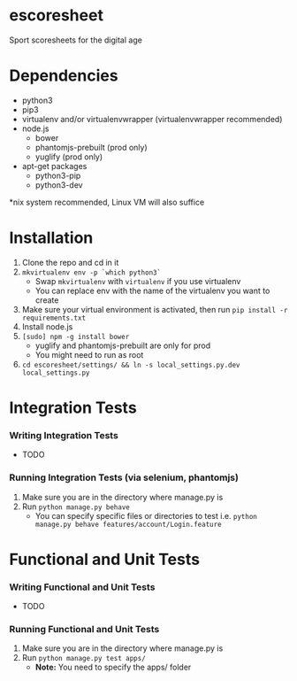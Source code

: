 # escoresheet
Sport scoresheets for the digital age

# Dependencies

* python3
* pip3
* virtualenv and/or virtualenvwrapper (virtualenvwrapper recommended)
* node.js
    * bower
    * phantomjs-prebuilt (prod only)
    * yuglify (prod only)
* apt-get packages
    * python3-pip
    * python3-dev

*nix system recommended, Linux VM will also suffice

# Installation

1. Clone the repo and cd in it
2. ```mkvirtualenv env -p `which python3` ```
    * Swap `mkvirtualenv` with `virtualenv` if you use virtualenv
    * You can replace env with the name of the virtualenv you want to create
3. Make sure your virtual environment is activated, then run `pip install -r requirements.txt`
4. Install node.js
5. `[sudo] npm -g install bower`
    * yuglify and phantomjs-prebuilt are only for prod 
    * You might need to run as root
6. `cd escoresheet/settings/ && ln -s local_settings.py.dev local_settings.py`

# Integration Tests

### Writing Integration Tests
  * TODO

### Running Integration Tests (via selenium, phantomjs)
1. Make sure you are in the directory where manage.py is
2. Run `python manage.py behave`
    * You can specify specific files or directories to test i.e. `python manage.py behave features/account/Login.feature`

# Functional and Unit Tests

### Writing Functional and Unit Tests
  * TODO

### Running Functional and Unit Tests
1. Make sure you are in the directory where manage.py is
2. Run `python manage.py test apps/`
    * **Note:** You need to specify the apps/ folder
